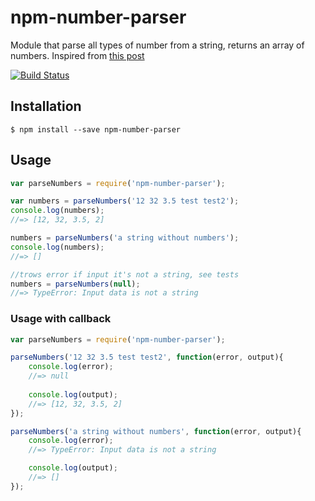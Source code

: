 # npm-number-parser
Module that parse all types of number from a string, returns an array of numbers.
Inspired from [this post](http://stackoverflow.com/a/13637936/2083391)

[![Build Status](https://travis-ci.org/vcostin/npm-number-parser.svg?branch=v0.1.1)](https://travis-ci.org/vcostin/npm-number-parser)

## Installation
```$ npm install --save npm-number-parser```

## Usage
```js
var parseNumbers = require('npm-number-parser');

var numbers = parseNumbers('12 32 3.5 test test2');
console.log(numbers);
//=> [12, 32, 3.5, 2]

numbers = parseNumbers('a string without numbers');
console.log(numbers);
//=> []

//trows error if input it's not a string, see tests
numbers = parseNumbers(null);
//=> TypeError: Input data is not a string
```

### Usage with callback
```js
var parseNumbers = require('npm-number-parser');

parseNumbers('12 32 3.5 test test2', function(error, output){
    console.log(error);
    //=> null
    
    console.log(output);
    //=> [12, 32, 3.5, 2]
});

parseNumbers('a string without numbers', function(error, output){
    console.log(error);
    //=> TypeError: Input data is not a string

    console.log(output);
    //=> []
});
```
